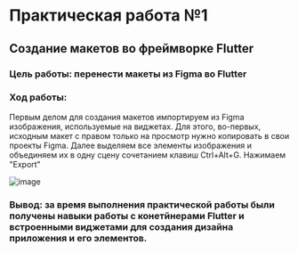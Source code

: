 # Практическая работа №1

## Создание макетов во фреймворке Flutter

### Цель работы: перенести макеты из Figma во Flutter
### Ход работы:

Первым делом для создания макетов импортируем из Figma изображения, используемые на виджетах. Для этого, во-первых, исходным макет с правом только на просмотр нужно копировать в свои проекты Figma. Далее выделяем все элементы изображения и объединяем их в одну сцену сочетанием клавиш Ctrl+Alt+G. Нажимаем "Export"

![image](https://user-images.githubusercontent.com/98583202/192750554-b0169ca0-48ce-4fd5-a294-461c921039e7.png)


### Вывод: за время выполнения практической работы были получены навыки работы с конетйнерами Flutter и встроенными виджетами для создания дизайна приложения и его элементов.
